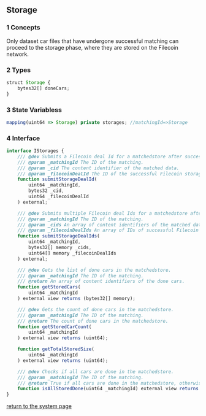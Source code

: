 ## Storage

### 1 Concepts
Only dataset car files that have undergone successful matching can proceed to the storage phase, where they are stored on the Filecoin network.

### 2 Types
```js
struct Storage {
    bytes32[] doneCars;
}
```

### 3 State Variabless
```js
mapping(uint64 => Storage) private storages; //matchingId=>Storage
```

### 4 Interface
```js
interface IStorages {
    /// @dev Submits a Filecoin deal Id for a matchedstore after successful matching.
    /// @param _matchingId The ID of the matching.
    /// @param _cid The content identifier of the matched data.
    /// @param _filecoinDealId The ID of the successful Filecoin storage deal.
    function submitStorageDealId(
        uint64 _matchingId,
        bytes32 _cid,
        uint64 _filecoinDealId
    ) external;

    /// @dev Submits multiple Filecoin deal Ids for a matchedstore after successful matching.
    /// @param _matchingId The ID of the matching.
    /// @param _cids An array of content identifiers of the matched data.
    /// @param _filecoinDealIds An array of IDs of successful Filecoin storage deals.
    function submitStorageDealIds(
        uint64 _matchingId,
        bytes32[] memory _cids,
        uint64[] memory _filecoinDealIds
    ) external;

    /// @dev Gets the list of done cars in the matchedstore.
    /// @param _matchingId The ID of the matching.
    /// @return An array of content identifiers of the done cars.
    function getStoredCars(
        uint64 _matchingId
    ) external view returns (bytes32[] memory);

    /// @dev Gets the count of done cars in the matchedstore.
    /// @param _matchingId The ID of the matching.
    /// @return The count of done cars in the matchedstore.
    function getStoredCarCount(
        uint64 _matchingId
    ) external view returns (uint64);

    function getTotalStoredSize(
        uint64 _matchingId
    ) external view returns (uint64);

    /// @dev Checks if all cars are done in the matchedstore.
    /// @param _matchingId The ID of the matching.
    /// @return True if all cars are done in the matchedstore, otherwise false.
    function isAllStoredDone(uint64 _matchingId) external view returns (bool);
}

```

[return to the system page](../../README.md#232-module-layeryou-can-consider-it-as-the-domain-layer)
